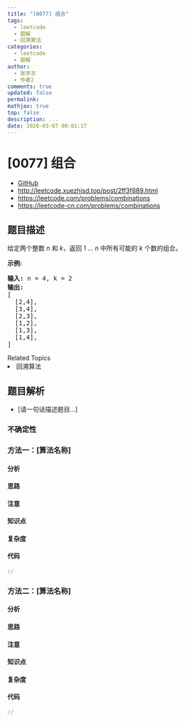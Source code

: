 ```yaml
---
title: "[0077] 组合"
tags:
  - leetcode
  - 题解
  - 回溯算法
categories:
  - leetcode
  - 题解
author:
  - 张学志
  - 作者2
comments: true
updated: false
permalink:
mathjax: true
top: false
description: ...
date: 2020-03-07 00:01:17
---
```



# [0077] 组合
* [GitHub](https://github.com/algoboy101/LeetCodeCrowdsource/tree/master/_posts/QA/%5B0077%5D%20%E7%BB%84%E5%90%88.md)
* http://leetcode.xuezhisd.top/post/2ff3f889.html
* https://leetcode.com/problems/combinations
* https://leetcode-cn.com/problems/combinations


## 题目描述

<p>给定两个整数 <em>n</em> 和 <em>k</em>，返回 1 ... <em>n </em>中所有可能的 <em>k</em> 个数的组合。</p>

<p><strong>示例:</strong></p>

<pre><strong>输入:</strong>&nbsp;n = 4, k = 2
<strong>输出:</strong>
[
  [2,4],
  [3,4],
  [2,3],
  [1,2],
  [1,3],
  [1,4],
]</pre>
<div><div>Related Topics</div><div><li>回溯算法</li></div></div>


## 题目解析
* [请一句话描述题目...]

### 不确定性


### 方法一：[算法名称]

#### 分析

#### 思路

#### 注意

#### 知识点

#### 复杂度

#### 代码

```cpp
//
```


### 方法二：[算法名称]

#### 分析

#### 思路

#### 注意

#### 知识点

#### 复杂度

#### 代码

```cpp
//
```


